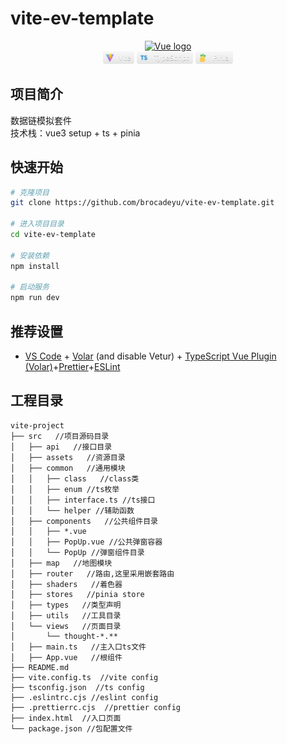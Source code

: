 # vite-ev-template

<div align="center">
	<a href="https://vuejs.org" target="_blank" rel="noopener noreferrer"><img width="100" src="https://vuejs.org/images/logo.png" alt="Vue logo"></a>
</div>
<div align="center">
<img width="50" height="20" src="./src//assets//vite-badage.svg"/>
<img width="90" height="20" src="./src/assets/ts-badage.svg"/>
<img width="60" height="20" src="./src/assets/pinia-badage.svg"/>
</div>

## 项目简介

数据链模拟套件  
技术栈：vue3 setup + ts + pinia

## 快速开始

```bash
# 克隆项目
git clone https://github.com/brocadeyu/vite-ev-template.git

# 进入项目目录
cd vite-ev-template

# 安装依赖
npm install

# 启动服务
npm run dev
```

## 推荐设置

- [VS Code](https://code.visualstudio.com/) + [Volar](https://marketplace.visualstudio.com/items?itemName=Vue.volar) (and disable Vetur) + [TypeScript Vue Plugin (Volar)](https://marketplace.visualstudio.com/items?itemName=Vue.vscode-typescript-vue-plugin)+[Prettier]()+[ESLint]()

## 工程目录

```
vite-project
├── src   //项目源码目录
│   ├── api   //接口目录
│   ├── assets   //资源目录
│   ├── common   //通用模块
│   │   ├── class   //class类
│   │   ├── enum //ts枚举
│   │   ├── interface.ts //ts接口
│   │   └── helper //辅助函数
│   ├── components   //公共组件目录
│   │   ├── *.vue
│   │   ├── PopUp.vue //公共弹窗容器
│   │   └── PopUp //弹窗组件目录
│   ├── map   //地图模块
│   ├── router   //路由,这里采用嵌套路由
│   ├── shaders   //着色器
│   ├── stores   //pinia store
│   ├── types   //类型声明
│   ├── utils   //工具目录
│   └── views   //页面目录
│       └── thought-*.**
│   ├── main.ts   //主入口ts文件
│   ├── App.vue   //根组件
├── README.md
├── vite.config.ts  //vite config
├── tsconfig.json  //ts config
├── .eslintrc.cjs //eslint config
├── .prettierrc.cjs  //prettier config
├── index.html  //入口页面
└── package.json //包配置文件
```
